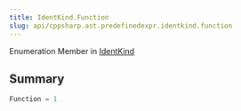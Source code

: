 ```yaml
---
title: IdentKind.Function
slug: api/cppsharp.ast.predefinedexpr.identkind.function
---
```

Enumeration Member in [IdentKind](/api/cppsharp/ast/predefinedexpr/identkind-1)

## Summary



```csharp
Function = 1
```

